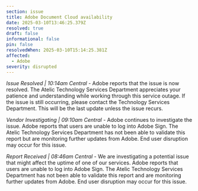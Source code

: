 ```yaml
---
section: issue
title: Adobe Document Cloud availability
date: 2025-03-10T13:46:25.379Z
resolved: true
draft: false
informational: false
pin: false
resolvedWhen: 2025-03-10T15:14:25.381Z
affected:
  - Adobe
severity: disrupted
---
```

*Issue Resolved | 10:14am Central* - Adobe reports that the issue is now resolved. The Atelic Technology Services Department appreciates your patience and understanding while working through this service outage. If the issue is still occurring, please contact the Technology Services Department. This will be the last update unless the issue recurs.

*Vendor Investigating | 09:10am Central* - Adobe continues to investigate the issue. Adobe reports that users are unable to log into Adobe Sign. The Atelic Technology Services Department has not been able to validate this report but are monitoring further updates from Adobe. End user disruption may occur for this issue.

*Report Received | 08:46am Central* - We are investigating a potential issue that might affect the uptime of one of our services. Adobe reports that users are unable to log into Adobe Sign. The Atelic Technology Services Department has not been able to validate this report and are monitoring further updates from Adobe. End user disruption may occur for this issue.